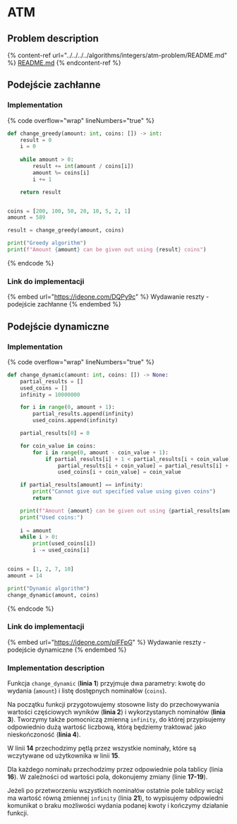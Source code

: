 # ATM

## Problem description

{% content-ref url="../../../../algorithms/integers/atm-problem/README.md" %}
[README.md](../../../../algorithms/integers/atm-problem/README.md)
{% endcontent-ref %}

## Podejście zachłanne

### Implementation

{% code overflow="wrap" lineNumbers="true" %}
```python
def change_greedy(amount: int, coins: []) -> int:
    result = 0
    i = 0
    
    while amount > 0:
        result += int(amount / coins[i])
        amount %= coins[i]
        i += 1

    return result


coins = [200, 100, 50, 20, 10, 5, 2, 1]
amount = 589

result = change_greedy(amount, coins)

print("Greedy algorithm")
print(f"Amount {amount} can be given out using {result} coins")
```
{% endcode %}

### Link do implementacji

{% embed url="https://ideone.com/DQPy9c" %}
Wydawanie reszty - podejście zachłanne
{% endembed %}

## Podejście dynamiczne

### Implementation

{% code overflow="wrap" lineNumbers="true" %}
```python
def change_dynamic(amount: int, coins: []) -> None:
    partial_results = []
    used_coins = []
    infinity = 10000000

    for i in range(0, amount + 1):
        partial_results.append(infinity)
        used_coins.append(infinity)

    partial_results[0] = 0

    for coin_value in coins:
        for i in range(0, amount - coin_value + 1):
            if partial_results[i] + 1 < partial_results[i + coin_value]:
                partial_results[i + coin_value] = partial_results[i] + 1
                used_coins[i + coin_value] = coin_value

    if partial_results[amount] == infinity:
        print("Cannot give out specified value using given coins")
        return

    print(f"Amount {amount} can be given out using {partial_results[amount]} coins")
    print("Used coins:")
    
    i = amount
    while i > 0:
        print(used_coins[i])
        i -= used_coins[i]


coins = [1, 2, 7, 10]
amount = 14

print("Dynamic algorithm")
change_dynamic(amount, coins)
```
{% endcode %}

### Link do implementacji

{% embed url="https://ideone.com/piFFpG" %}
Wydawanie reszty - podejście dynamiczne
{% endembed %}

### Implementation description

Funkcja `change_dynamic` (**linia 1**) przyjmuje dwa parametry: kwotę do wydania (`amount`) i listę dostępnych nominałów (`coins`).

Na początku funkcji przygotowujemy stosowne listy do przechowywania wartości częściowych wyników (**linia 2**) i wykorzystanych nominałów (**linia 3**). Tworzymy także pomocniczą zmienną `infinity`, do której przypisujemy odpowiednio dużą wartość liczbową, którą będziemy traktować jako nieskończoność (**linia 4**).

W linii **14** przechodzimy pętlą przez wszystkie nominały, które są wczytywane od użytkownika w linii **15**. 

Dla każdego nominału przechodzimy przez odpowiednie pola tablicy (linia **16**). W zależności od wartości pola, dokonujemy zmiany (linie **17-19**).

Jeżeli po przetworzeniu wszystkich nominałów ostatnie pole tablicy wciąż ma wartość równą zmiennej `infinity` (linia **21**), to wypisujemy odpowiedni komunikat o braku możliwości wydania podanej kwoty i kończymy działanie funkcji.
